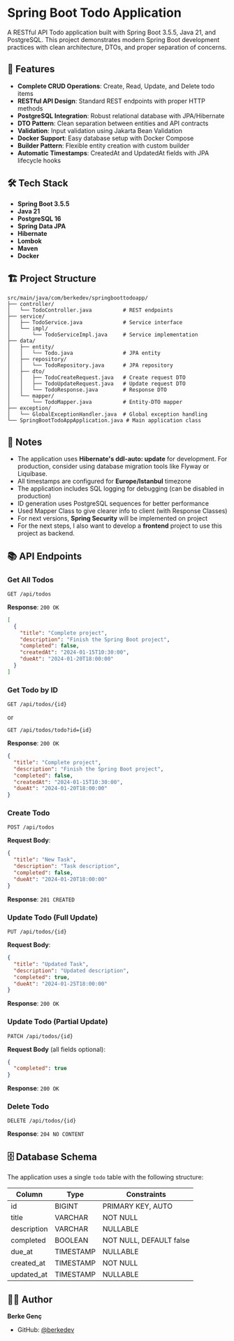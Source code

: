 # Spring Boot Todo Application

A RESTful API Todo application built with Spring Boot 3.5.5, Java 21, and PostgreSQL. This project demonstrates modern Spring Boot development practices with clean architecture, DTOs, and proper separation of concerns.

## 🚀 Features

- **Complete CRUD Operations**: Create, Read, Update, and Delete todo items
- **RESTful API Design**: Standard REST endpoints with proper HTTP methods
- **PostgreSQL Integration**: Robust relational database with JPA/Hibernate
- **DTO Pattern**: Clean separation between entities and API contracts
- **Validation**: Input validation using Jakarta Bean Validation
- **Docker Support**: Easy database setup with Docker Compose
- **Builder Pattern**: Flexible entity creation with custom builder
- **Automatic Timestamps**: CreatedAt and UpdatedAt fields with JPA lifecycle hooks


## 🛠️ Tech Stack

- **Spring Boot 3.5.5**
- **Java 21** 
- **PostgreSQL 16**
- **Spring Data JPA**
- **Hibernate**
- **Lombok**
- **Maven**
- **Docker**


## 🏗️ Project Structure

```
src/main/java/com/berkedev/springboottodoapp/
├── controller/
│   └── TodoController.java          # REST endpoints
├── service/
│   ├── TodoService.java             # Service interface
│   └── impl/
│       └── TodoServiceImpl.java     # Service implementation
├── data/
│   ├── entity/
│   │   └── Todo.java                # JPA entity
│   ├── repository/
│   │   └── TodoRepository.java      # JPA repository
│   ├── dto/
│   │   ├── TodoCreateRequest.java   # Create request DTO
│   │   ├── TodoUpdateRequest.java   # Update request DTO
│   │   └── TodoResponse.java        # Response DTO
│   └── mapper/
│       └── TodoMapper.java          # Entity-DTO mapper
├── exception/
│   └── GlobalExceptionHandler.java  # Global exception handling
└── SpringBootTodoAppApplication.java # Main application class
```


## 📝 Notes

- The application uses **Hibernate's ddl-auto: update** for development. For production, consider using database migration tools like Flyway or Liquibase.
- All timestamps are configured for **Europe/Istanbul** timezone
- The application includes SQL logging for debugging (can be disabled in production)
- ID generation uses PostgreSQL sequences for better performance
- Used Mapper Class to give clearer info to client (with Response Classes)
- For next versions, **Spring Security** will be implemented on project
- For the next steps, I also want to develop a **frontend** project to use this project as backend. 


## 📚 API Endpoints

### Get All Todos

```http
GET /api/todos
```

**Response**: `200 OK`
```json
[
  {
    "title": "Complete project",
    "description": "Finish the Spring Boot project",
    "completed": false,
    "createdAt": "2024-01-15T10:30:00",
    "dueAt": "2024-01-20T18:00:00"
  }
]
```

### Get Todo by ID

```http
GET /api/todos/{id}
```

or

```http
GET /api/todos/todo?id={id}
```

**Response**: `200 OK`
```json
{
  "title": "Complete project",
  "description": "Finish the Spring Boot project",
  "completed": false,
  "createdAt": "2024-01-15T10:30:00",
  "dueAt": "2024-01-20T18:00:00"
}
```

### Create Todo

```http
POST /api/todos
```

**Request Body**:
```json
{
  "title": "New Task",
  "description": "Task description",
  "completed": false,
  "dueAt": "2024-01-20T18:00:00"
}
```

**Response**: `201 CREATED`

### Update Todo (Full Update)

```http
PUT /api/todos/{id}
```

**Request Body**:
```json
{
  "title": "Updated Task",
  "description": "Updated description",
  "completed": true,
  "dueAt": "2024-01-25T18:00:00"
}
```

**Response**: `200 OK`

### Update Todo (Partial Update)

```http
PATCH /api/todos/{id}
```

**Request Body** (all fields optional):
```json
{
  "completed": true
}
```

**Response**: `200 OK`

### Delete Todo

```http
DELETE /api/todos/{id}
```

**Response**: `204 NO CONTENT`


## 🗄️ Database Schema

The application uses a single `todo` table with the following structure:

| Column      | Type            | Constraints       |
|-------------|-----------------|-------------------|
| id          | BIGINT          | PRIMARY KEY, AUTO |
| title       | VARCHAR         | NOT NULL          |
| description | VARCHAR         | NULLABLE          |
| completed   | BOOLEAN         | NOT NULL, DEFAULT false |
| due_at      | TIMESTAMP       | NULLABLE          |
| created_at  | TIMESTAMP       | NOT NULL          |
| updated_at  | TIMESTAMP       | NULLABLE          |


## 👨‍💻 Author

**Berke Genç**
- GitHub: [@berkedev](https://github.com/gencberke)
